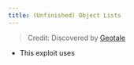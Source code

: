 ```yaml
---
title: (Unfinished) Object Lists
---
```


> Credit: Discovered by [Geotale](https://turbowarp.org/1068153464/)

- This exploit uses 